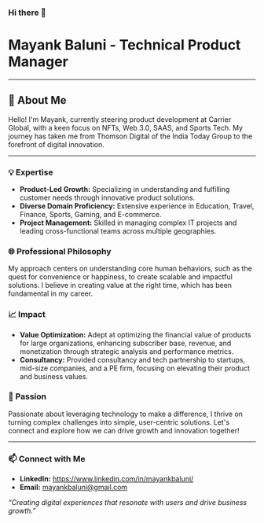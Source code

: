 ### Hi there 👋

# Mayank Baluni - Technical Product Manager

---

## 🚀 About Me

Hello! I'm Mayank, currently steering product development at Carrier Global, with a keen focus on NFTs, Web 3.0, SAAS, and Sports Tech. My journey has taken me from Thomson Digital of the India Today Group to the forefront of digital innovation.

---

### 💡 Expertise

- **Product-Led Growth:** Specializing in understanding and fulfilling customer needs through innovative product solutions.
- **Diverse Domain Proficiency:** Extensive experience in Education, Travel, Finance, Sports, Gaming, and E-commerce.
- **Project Management:** Skilled in managing complex IT projects and leading cross-functional teams across multiple geographies.

### 🌐 Professional Philosophy

My approach centers on understanding core human behaviors, such as the quest for convenience or happiness, to create scalable and impactful solutions. I believe in creating value at the right time, which has been fundamental in my career.

### 📈 Impact

- **Value Optimization:** Adept at optimizing the financial value of products for large organizations, enhancing subscriber base, revenue, and monetization through strategic analysis and performance metrics.
- **Consultancy:** Provided consultancy and tech partnership to startups, mid-size companies, and a PE firm, focusing on elevating their product and business values.

### 🌟 Passion

Passionate about leveraging technology to make a difference, I thrive on turning complex challenges into simple, user-centric solutions. Let's connect and explore how we can drive growth and innovation together!

---

### 📫 Connect with Me

- **LinkedIn:** https://www.linkedin.com/in/mayankbaluni/
- **Email:** mayankbaluni@gmail.com

*“Creating digital experiences that resonate with users and drive business growth.”*


<!--
**mayankbaluni/mayankbaluni** is a ✨ _special_ ✨ repository because its `README.md` (this file) appears on your GitHub profile.

Here are some ideas to get you started:

- 🔭 I’m currently working on ...
- 🌱 I’m currently learning ...
- 👯 I’m looking to collaborate on ...
- 🤔 I’m looking for help with ...
- 💬 Ask me about ...
- 📫 How to reach me: ...
- 😄 Pronouns: ...
- ⚡ Fun fact: ...
-->
